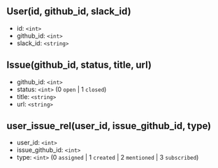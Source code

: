 
## User(id, github_id, slack_id)
 + id: `<int>`
 + github_id: `<int>`
 + slack_id: `<string>`

## Issue(github_id, status, title, url)
 + github_id: `<int>`
 + status: `<int>` (0 `open` | 1 `closed`)
 + title: `<string>`
 + url: `<string>`

## user_issue_rel(user_id, issue_github_id, type)
 + user_id: `<int>`
 + issue_github_id: `<int>`
 + type: `<int>` (0 `assigned` | 1 `created` | 2 `mentioned` | 3 `subscribed`)
